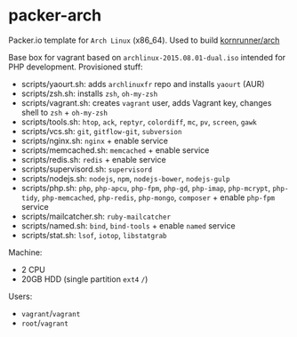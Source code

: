 # packer-arch
Packer.io template for `Arch Linux` (x86_64). Used to build [kornrunner/arch](https://atlas.hashicorp.com/kornrunner/boxes/arch)

Base box for vagrant based on `archlinux-2015.08.01-dual.iso` intended for PHP development.
Provisioned stuff:

- scripts/yaourt.sh: adds `archlinuxfr` repo and installs `yaourt` (AUR)
- scripts/zsh.sh: installs `zsh`, `oh-my-zsh`
- scripts/vagrant.sh: creates `vagrant` user, adds Vagrant key, changes shell to `zsh` + `oh-my-zsh`
- scripts/tools.sh: `htop`, `ack`, `reptyr`, `colordiff`, `mc`, `pv`, `screen`, `gawk`
- scripts/vcs.sh: `git`, `gitflow-git`, `subversion`
- scripts/nginx.sh: `nginx` + enable service
- scripts/memcached.sh: `memcached` + enable service
- scripts/redis.sh: `redis` + enable service
- scripts/supervisord.sh: `supervisord`
- scripts/nodejs.sh: `nodejs`, `npm`, `nodejs-bower`, `nodejs-gulp`
- scripts/php.sh: `php`, `php-apcu`, `php-fpm`, `php-gd`, `php-imap`, `php-mcrypt`, `php-tidy`, `php-memcached`, `php-redis`, `php-mongo`, `composer` + enable `php-fpm` service
- scripts/mailcatcher.sh: `ruby-mailcatcher`
- scripts/named.sh: `bind`, `bind-tools` + enable `named` service
- scripts/stat.sh: `lsof`, `iotop`, `libstatgrab`

Machine:
- 2 CPU
- 20GB HDD (single partition `ext4` `/`)

Users:
- `vagrant`/`vagrant`
- `root`/`vagrant`

